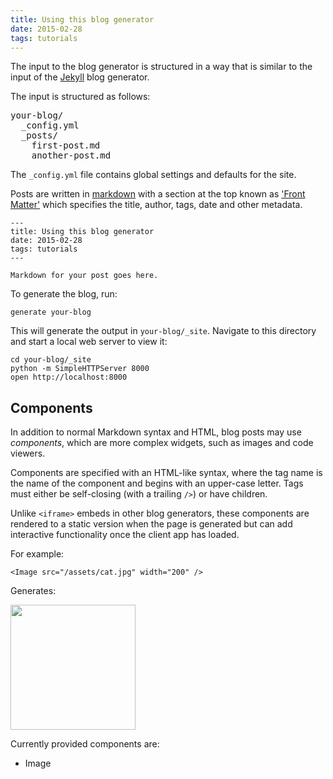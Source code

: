 ```yaml
---
title: Using this blog generator
date: 2015-02-28
tags: tutorials
---
```


The input to the blog generator is structured in a way
that is similar to the input of the [Jekyll](http://jekyllrb.com/)
blog generator.

The input is structured as follows:

<pre>
your-blog/
  _config.yml
  _posts/
    first-post.md
	another-post.md
</pre>

The `_config.yml` file contains global settings and defaults
for the site.

Posts are written in [markdown](http://daringfireball.net/projects/markdown/syntax)
with a section at the top known as ['Front Matter'](http://jekyllrb.com/docs/frontmatter/) which specifies the title,
author, tags, date and other metadata.

````
---
title: Using this blog generator
date: 2015-02-28
tags: tutorials
---

Markdown for your post goes here.
````

To generate the blog, run:

`generate your-blog`

This will generate the output in `your-blog/_site`.
Navigate to this directory and start a local web server to view it:

````
cd your-blog/_site
python -m SimpleHTTPServer 8000
open http://localhost:8000
````

## Components

In addition to normal Markdown syntax and HTML, blog posts may
use _components_, which are more complex widgets, such as images
and code viewers.

Components are specified with an HTML-like syntax, where the tag
name is the name of the component and begins with an upper-case letter.
Tags must either be self-closing (with a trailing `/>`) or have children.

Unlike `<iframe>` embeds in other blog generators, these components
are rendered to a static version when the page is generated but
can add interactive functionality once the client app has loaded.

For example:
````
<Image src="/assets/cat.jpg" width="200" />
````

Generates:

<Image src="/assets/cat.jpg" width="200" />

Currently provided components are:
 * Image
